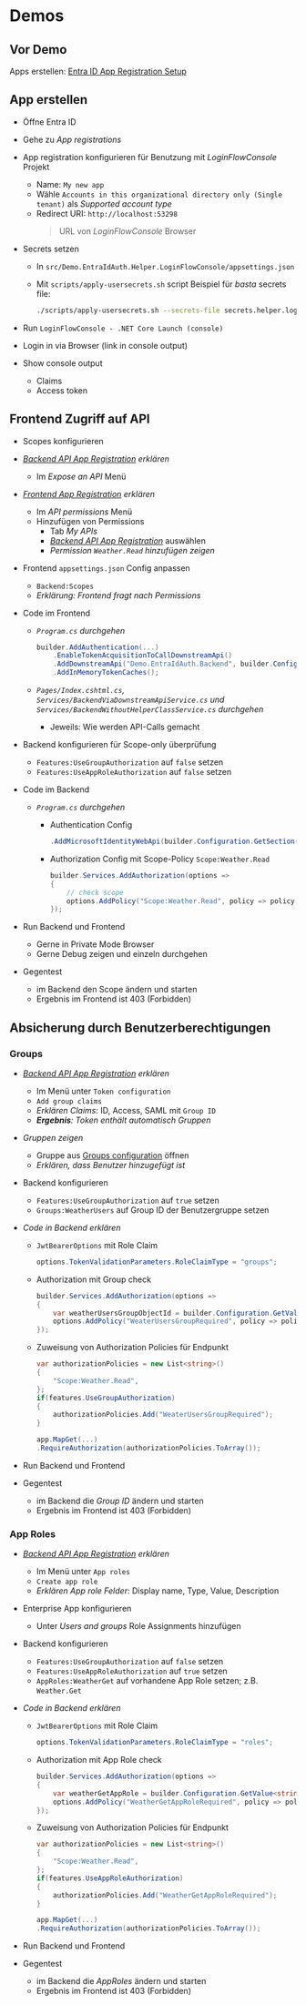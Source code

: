 # Demos

## Vor Demo

Apps erstellen: [Entra ID App Registration Setup](docs/entra-id-app-registration-setup.md)

## App erstellen

- Öffne Entra ID
- Gehe zu *App registrations*
- App registration konfigurieren für Benutzung mit *LoginFlowConsole* Projekt
    - Name: `My new app`
    - Wähle `Accounts in this organizational directory only (Single tenant)` als *Supported account type*
    - Redirect URI: `http://localhost:53298`
        > URL von *LoginFlowConsole* Browser
- Secrets setzen
    - In `src/Demo.EntraIdAuth.Helper.LoginFlowConsole/appsettings.json`
    - Mit `scripts/apply-usersecrets.sh` script
        Beispiel für *basta* secrets file:
        
        ```bash
        ./scripts/apply-usersecrets.sh --secrets-file secrets.helper.loginflowconsole.basta.json --project-file src/Demo.EntraIdAuth.Helper.LoginFlowConsole/Demo.EntraIdAuth.Helper.LoginFlowConsole.csproj
        ```

- Run `LoginFlowConsole - .NET Core Launch (console)`
- Login in via Browser (link in console output)
- Show console output
    - Claims
    - Access token

## Frontend Zugriff auf API

- Scopes konfigurieren
- *[Backend API App Registration](docs/entra-id-app-registration-setup.md#backend-api-app-registration) erklären*
    - Im *Expose an API* Menü
- *[Frontend App Registration](docs/entra-id-app-registration-setup.md#frontend-app-registration) erklären*
    - Im *API permissions* Menü
    - Hinzufügen von Permissions
        - Tab *My APIs*
        - *[Backend API App Registration](docs/entra-id-app-registration-setup.md#backend-api-app-registration)* auswählen
        - *Permission `Weather.Read` hinzufügen zeigen*
- Frontend `appsettings.json` Config anpassen
    - `Backend:Scopes`
    - *Erklärung: Frontend fragt nach Permissions*
- Code im Frontend
    - *`Program.cs` durchgehen*

        ```csharp
        builder.AddAuthentication(...)
            .EnableTokenAcquisitionToCallDownstreamApi()
            .AddDownstreamApi("Demo.EntraIdAuth.Backend", builder.Configuration.GetSection("Backend"))
            .AddInMemoryTokenCaches();
        ```
    
    - *`Pages/Index.cshtml.cs`, `Services/BackendViaDownstreamApiService.cs` und `Services/BackendWithoutHelperClassService.cs` durchgehen*
        - Jeweils: Wie werden API-Calls gemacht
- Backend konfigurieren für Scope-only überprüfung
    - `Features:UseGroupAuthorization` auf `false` setzen
    - `Features:UseAppRoleAuthorization` auf `false` setzen
- Code im Backend
    - *`Program.cs` durchgehen*
        - Authentication Config

            ```csharp
            .AddMicrosoftIdentityWebApi(builder.Configuration.GetSection("AzureAd"))
            ```
        
        - Authorization Config mit Scope-Policy `Scope:Weather.Read`

            ```csharp
            builder.Services.AddAuthorization(options =>
            {
                // check scope
                options.AddPolicy("Scope:Weather.Read", policy => policy.RequireScope("Weather.Read"));
            });
            ```

- Run Backend und Frontend
    - Gerne in Private Mode Browser
    - Gerne Debug zeigen und einzeln durchgehen
- Gegentest
    - im Backend den Scope ändern und starten
    - Ergebnis im Frontend ist 403 (Forbidden)

## Absicherung durch Benutzerberechtigungen

### Groups

- *[Backend API App Registration](docs/entra-id-app-registration-setup.md#backend-api-app-registration) erklären*
    - Im Menü unter `Token configuration`
    - `Add group claims`
    - *Erklären Claims*: ID, Access, SAML mit `Group ID`
    - ***Ergebnis**: Token enthält automatisch Gruppen*
- *Gruppen zeigen*
    - Gruppe aus [Groups configuration](README.md#groups-configuration) öffnen
    - *Erklären, dass Benutzer hinzugefügt ist*
- Backend konfigurieren
    - `Features:UseGroupAuthorization` auf `true` setzen
    - `Groups:WeatherUsers` auf Group ID der Benutzergruppe setzen
- *Code in Backend erklären*
    - `JwtBearerOptions` mit Role Claim

        ```csharp
        options.TokenValidationParameters.RoleClaimType = "groups";
        ```
    
    - Authorization mit Group check

        ```csharp
        builder.Services.AddAuthorization(options =>
        {
            var weatherUsersGroupObjectId = builder.Configuration.GetValue<string>("Groups:WeatherUsers")!;
            options.AddPolicy("WeaterUsersGroupRequired", policy => policy.RequireRole([weatherUsersGroupObjectId]));
        });
        ```
    
    - Zuweisung von Authorization Policies für Endpunkt

        ```csharp
        var authorizationPolicies = new List<string>()
        {
            "Scope:Weather.Read",
        };
        if(features.UseGroupAuthorization)
        {
            authorizationPolicies.Add("WeaterUsersGroupRequired");
        }

        app.MapGet(...)
        .RequireAuthorization(authorizationPolicies.ToArray());
        ```

- Run Backend und Frontend
- Gegentest
    - im Backend die *Group ID* ändern und starten
    - Ergebnis im Frontend ist 403 (Forbidden)

### App Roles

- *[Backend API App Registration](docs/entra-id-app-registration-setup.md#backend-api-app-registration) erklären*
    - Im Menü unter `App roles`
    - `Create app role`
    - *Erklären App role Felder*: Display name, Type, Value, Description
- Enterprise App konfigurieren
    - Unter *Users and groups* Role Assignments hinzufügen
- Backend konfigurieren
    - `Features:UseGroupAuthorization` auf `false` setzen
    - `Features:UseAppRoleAuthorization` auf `true` setzen
    - `AppRoles:WeatherGet` auf vorhandene App Role setzen; z.B. `Weather.Get`
- *Code in Backend erklären*
    - `JwtBearerOptions` mit Role Claim

        ```csharp
        options.TokenValidationParameters.RoleClaimType = "roles";
        ```
    
    - Authorization mit App Role check

        ```csharp
        builder.Services.AddAuthorization(options =>
        {
            var weatherGetAppRole = builder.Configuration.GetValue<string>("AppRoles:WeatherGet")!;
            options.AddPolicy("WeatherGetAppRoleRequired", policy => policy.RequireRole([weatherGetAppRole]));
        });
        ```

    - Zuweisung von Authorization Policies für Endpunkt

        ```csharp
        var authorizationPolicies = new List<string>()
        {
            "Scope:Weather.Read",
        };
        if(features.UseAppRoleAuthorization)
        {
            authorizationPolicies.Add("WeatherGetAppRoleRequired");
        }

        app.MapGet(...)
        .RequireAuthorization(authorizationPolicies.ToArray());
        ```

- Run Backend und Frontend
- Gegentest
    - im Backend die *AppRoles* ändern und starten
    - Ergebnis im Frontend ist 403 (Forbidden)
